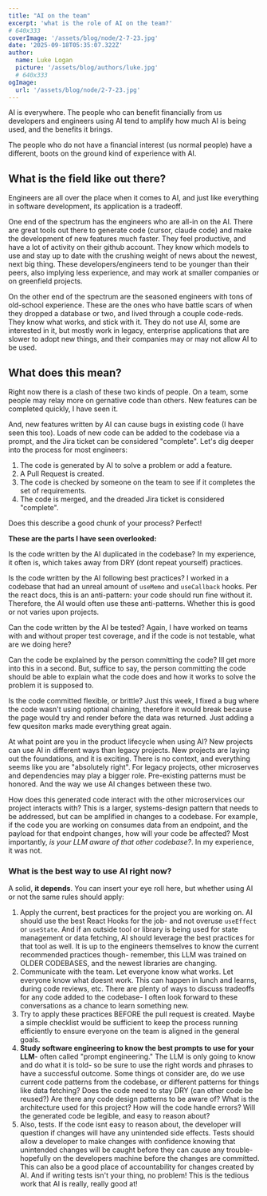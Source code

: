 ```yaml
---
title: "AI on the team"
excerpt: 'what is the role of AI on the team?'
# 640x333
coverImage: '/assets/blog/node/2-7-23.jpg'
date: '2025-09-18T05:35:07.322Z'
author:
  name: Luke Logan
  picture: '/assets/blog/authors/luke.jpg'
  # 640x333
ogImage:
  url: '/assets/blog/node/2-7-23.jpg'
---
```



AI is everywhere. The people who can benefit financially from us developers and engineers using AI tend to amplify how much AI is being used, and the benefits it brings. 

The people who do not have a financial interest (us normal people) have a different, boots on the ground kind of experience with AI. 

## What is the field like out there? 

Engineers are all over the place when it comes to AI, and just like everything in software development, its application is a tradeoff. 

One end of the spectrum has the engineers who are all-in on the AI. There are great tools out there to generate code (cursor, claude code) and make the development of new features much faster. They feel productive, and have a lot of activity on their github account. They know which models to use and stay up to date with the crushing weight of news about the newest, next big thing. These developers/engineers tend to be younger than their peers, also implying less experience, and may work at smaller companies or on greenfield projects. 

On the other end of the spectrum are the seasoned engineers with tons of old-school experience. These are the ones who have battle scars of when they dropped a database or two, and lived through a couple code-reds. They know what works, and stick with it. They do not use AI, some are interested in it, but mostly work in legacy, enterprise applications that are slower to adopt new things, and their companies may or may not allow AI to be used. 

## What does this mean? 

Right now there is a clash of these two kinds of people. On a team, some people may relay more on gernative code than others. New features can be completed quickly, I have seen it. 

And, new features written by AI can cause bugs in existing code (I have seen this too). Loads of new code can be added to the codebase via a prompt, and the Jira ticket can be considered "complete". Let's dig deeper into the process for most engineers:

1. The code is generated by AI to solve a problem or add a feature. 
2. A Pull Request is created. 
3. The code is checked by someone on the team to see if it completes the set of requirements. 
4. The code is merged, and the dreaded Jira ticket is considered "complete". 

Does this describe a good chunk of your process? Perfect!

**These are the parts I have seen overlooked:**

Is the code written by the AI duplicated in the codebase? In my experience, it often is, which takes away from DRY (dont repeat yourself) practices. 

Is the code written by the AI following best practices? I worked in a codebase that had an unreal amount of `useMemo` and `useCallback` hooks. Per the react docs, this is an anti-pattern: your code should run fine without it. Therefore, the AI would often use these anti-patterns. Whether this is good or not varies upon projects. 

Can the code written by the AI be tested? Again, I have worked on teams with and without proper test coverage, and if the code is not testable, what are we doing here? 

Can the code be explained by the person committing the code? Ill get more into this in a second. But, suffice to say, the person committing the code should be able to explain what the code does and how it works to solve the problem it is supposed to. 

Is the code committed flexible, or brittle? Just this week, I fixed a bug where the code wasn't using optional chaining, therefore it would break because the page would try and render before the data was returned. Just adding a few quesiton marks made everything great again. 

At what point are you in the product lifecycle when using AI? New projects can use AI in different ways than legacy projects. New projects are laying out the foundations, and it is exciting. There is no context, and everything seems like you are "absolutely right". For legacy projects, other microserves and dependencies may play a bigger role. Pre-existing patterns must be honored. And the way we use AI changes between these two. 

How does this generated code interact with the other microservices our project interacts with? This is a larger, systems-design pattern that needs to be addressed, but can be amplified in changes to a codebase. For example, if the code you are working on consumes data from an endpoint, and the payload for that endpoint changes, how will your code be affected? Most importantly, *is your LLM aware of that other codebase?*. In my experience, it was not. 

### What is the best way to use AI right now? 

A solid, **it depends**. You can insert your eye roll here, but whether using AI or not the same rules should apply:

1. Apply the current, best practices for the project you are working on.  AI should use the best React Hooks for the job- and not overuse `useEffect` or `useState`. And if an outside tool or library is being used for state management or data fetching, AI should leverage the best practices for that tool as well. It is up to the engineers themselves to know the current recommended practices though- remember, this LLM was trained on OLDER CODEBASES, and the newest libraries are changing. 
2. Communicate with the team. Let everyone know what works. Let everyone know what doesnt work. This can happen in lunch and learns, during code reviews, etc. There are plenty of ways to discuss tradeoffs for any code added to the codebase- I often look forward to these conversations as a chance to learn something new. 
3. Try to apply these practices BEFORE the pull request is created. Maybe a simple checklist would be sufficient to keep the process running efficiently to ensure everyone on the team is aligned in the general goals. 
4. **Study software engineering to know the best prompts to use for your LLM**- often called "prompt engineering." The LLM is only going to know and do what it is told- so be sure to use the right words and phrases to have a successful outcome. Some things ot consider are, do we use current code patterns from the codebase, or different patterns for things like data fetching? Does the code need to stay DRY (can other code be reused?) Are there any code design patterns to be aware of? What is the architecture used for this project? How will the code handle errors? Will the generated code be legible, and easy to reason about? 
5. Also, tests. If the code isnt easy to reason about, the developer will question if changes will have any unintended side effects. Tests should allow a developer to make changes with confidence knowing that unintended changes will be caught before they can cause any trouble- hopefully on the developers machine before the changes are committed. This can also be a good place of accountability for changes created by AI. And if writing tests isn't your thing, no problem! This is the tedious work that AI is really, really good at!


